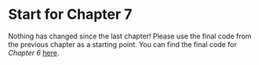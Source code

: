 # Start for Chapter 7

Nothing has changed since the last chapter! Please use the final code from the previous chapter as a starting point. You can find the final code for _Chapter 6_ [here](../../../6-enhancing-the-user-experience/bee-rich/).
